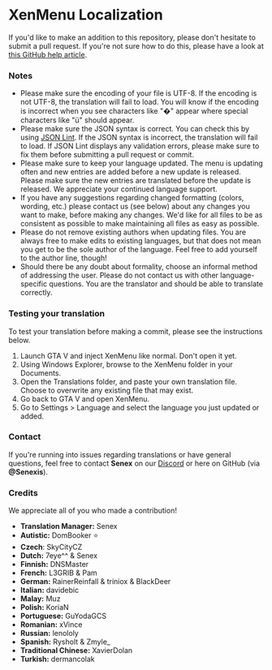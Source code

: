 # XenMenu Localization
If you'd like to make an addition to this repository, please don't hesitate to submit a pull request. If you're not sure how to do this, please have a look at [this GitHub help article](https://help.github.com/articles/editing-files-in-another-user-s-repository/).

### Notes
- Please make sure the encoding of your file is UTF-8. If the encoding is not UTF-8, the translation will fail to load. You will know if the encoding is incorrect when you see characters like "�" appear where special characters like "ü" should appear.
- Please make sure the JSON syntax is correct. You can check this by using [JSON Lint](https://jsonlint.com/). If the JSON syntax is incorrect, the translation will fail to load. If JSON Lint displays any validation errors, please make sure to fix them before submitting a pull request or commit.
- Please make sure to keep your language updated. The menu is updating often and new entries are added before a new update is released. Please make sure the new entries are translated before the update is released. We appreciate your continued language support.
- If you have any suggestions regarding changed formatting (colors, wording, etc.) please contact us (see below) about any changes you want to make, before making any changes. We'd like for all files to be as consistent as possible to make maintaining all files as easy as possible.
- Please do not remove existing authors when updating files. You are always free to make edits to existing languages, but that does not mean you get to be the sole author of the language. Feel free to add yourself to the author line, though!
- Should there be any doubt about formality, choose an informal method of addressing the user. Please do not contact us with other language-specific questions. You are the translator and should be able to translate correctly.

### Testing your translation
To test your translation before making a commit, please see the instructions below.

1. Launch GTA V and inject XenMenu like normal. Don't open it yet.
2. Using Windows Explorer, browse to the XenMenu folder in your Documents.
3. Open the Translations folder, and paste your own translation file. Choose to overwrite any existing file that may exist.
4. Go back to GTA V and open XenMenu.
5. Go to Settings > Language and select the language you just updated or added.

### Contact
If you're running into issues regarding translations or have general questions, feel free to contact **Senex** on our [Discord](https://xenmenu.com/discord/) or here on GitHub (via **@Senexis**). 

### Credits
We appreciate all of you who made a contribution!

- **Translation Manager:** Senex
- **Autistic:** DomBooker ⭐
- **Czech**: SkyCityCZ
- **Dutch:** 7eye^^ & Senex
- **Finnish:** DNSMaster
- **French:** L3GRIB & Pam
- **German:** RainerReinfall & triniox & BlackDeer
- **Italian:** davidebic
- **Malay:** Muz
- **Polish:** KoriaN
- **Portuguese:** GuYodaGCS
- **Romanian:** xVince
- **Russian:** lenololy
- **Spanish:** Rysholt & Zmyle_
- **Traditional Chinese:** XavierDolan
- **Turkish:** dermancolak
